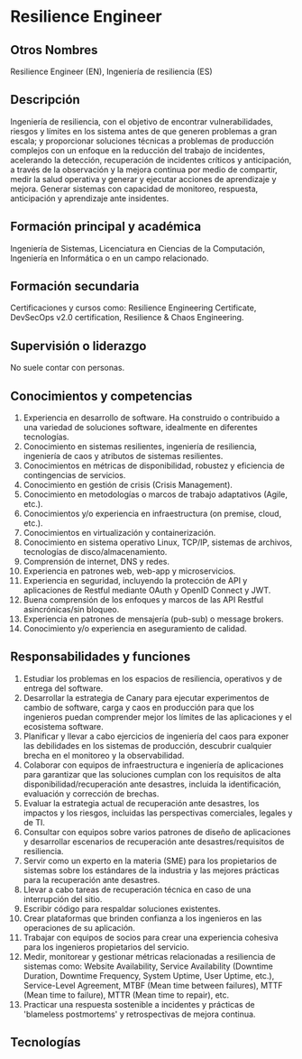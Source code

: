 # Resilience Engineer

## Otros Nombres

Resilience Engineer (EN), Ingeniería de resiliencia (ES)

## Descripción

Ingeniería de resiliencia, con el objetivo de encontrar vulnerabilidades, riesgos y límites en los sistema antes de que generen problemas a gran escala; y proporcionar soluciones técnicas a problemas de producción complejos con un enfoque en la reducción del trabajo de incidentes, acelerando la detección, recuperación de incidentes críticos y anticipación, a través de la observación y la mejora continua por medio de compartir, medir la salud operativa y generar y ejecutar acciones de aprendizaje y mejora. Generar sistemas con capacidad de monitoreo, respuesta, anticipación y aprendizaje ante insidentes.

## Formación principal y académica

Ingeniería de Sistemas, Licenciatura en Ciencias de la Computación, Ingeniería en Informática o en un campo relacionado.

## Formación secundaria

Certificaciones y cursos como: Resilience Engineering Certificate, DevSecOps v2.0 certification, Resilience & Chaos Engineering.

## Supervisión o liderazgo

No suele contar con personas.

## Conocimientos y competencias

1.	Experiencia en desarrollo de software. Ha construido o contribuido a una variedad de soluciones software, idealmente en diferentes tecnologías.
2. Conocimiento en sistemas resilientes, ingeniería de resiliencia, ingeniería de caos y atributos de sistemas resilientes.
3. Conocimientos en métricas de disponibilidad, robustez y eficiencia de contingencias de servicios.
4.	Conocimiento en gestión de crisis (Crisis Management).
5.	Conocimiento en metodologías o marcos de trabajo adaptativos (Agile, etc.).
6. Conocimientos y/o experiencia en infraestructura (on premise, cloud, etc.).
7.	Conocimientos en virtualización y containerización.
8.	Conocimiento en sistema operativo Linux, TCP/IP, sistemas de archivos, tecnologías de disco/almacenamiento.
9.	Comprensión de internet, DNS y redes.
10.	Experiencia en patrones web, web-app y microservicios.
11.	Experiencia en seguridad, incluyendo la protección de API y aplicaciones de Restful mediante OAuth y OpenID Connect y JWT.
12.	Buena comprensión de los enfoques y marcos de las API Restful asincrónicas/sin bloqueo.
13.	Experiencia en patrones de mensajería (pub-sub) o message brokers.
14.	Conocimiento y/o experiencia en aseguramiento de calidad.


## Responsabilidades y funciones

1.	Estudiar los problemas en los espacios de resiliencia, operativos y de entrega del software.
2.	Desarrollar la estrategia de Canary para ejecutar experimentos de cambio de software, carga y caos en producción para que los ingenieros puedan comprender mejor los límites de las aplicaciones y el ecosistema software.
3.	Planificar y llevar a cabo ejercicios de ingeniería del caos para exponer las debilidades en los sistemas de producción, descubrir cualquier brecha en el monitoreo y la observabilidad.
4.	Colaborar con equipos de infraestructura e ingeniería de aplicaciones para garantizar que las soluciones cumplan con los requisitos de alta disponibilidad/recuperación ante desastres, incluida la identificación, evaluación y corrección de brechas.
5.	Evaluar la estrategia actual de recuperación ante desastres, los impactos y los riesgos, incluidas las perspectivas comerciales, legales y de TI.
6.	Consultar con equipos sobre varios patrones de diseño de aplicaciones y desarrollar escenarios de recuperación ante desastres/requisitos de resiliencia.
7.	Servir como un experto en la materia (SME) para los propietarios de sistemas sobre los estándares de la industria y las mejores prácticas para la recuperación ante desastres.
8.	Llevar a cabo tareas de recuperación técnica en caso de una interrupción del sitio.
9.	Escribir código para respaldar soluciones existentes.
10.	Crear plataformas que brinden confianza a los ingenieros en las operaciones de su aplicación.
11.	Trabajar con equipos de socios para crear una experiencia cohesiva para los ingenieros propietarios del servicio.
12. Medir, monitorear y gestionar métricas relacionadas a resiliencia de sistemas como: Website Availability, Service Availability (Downtime Duration, Downtime Frequency, System Uptime, User Uptime, etc.), Service-Level Agreement, MTBF (Mean time between failures), MTTF (Mean time to failure), MTTR (Mean time to repair), etc. 
13. Practicar una respuesta sostenible a incidentes y prácticas de 'blameless postmortems' y retrospectivas de mejora continua.


## Tecnologías


